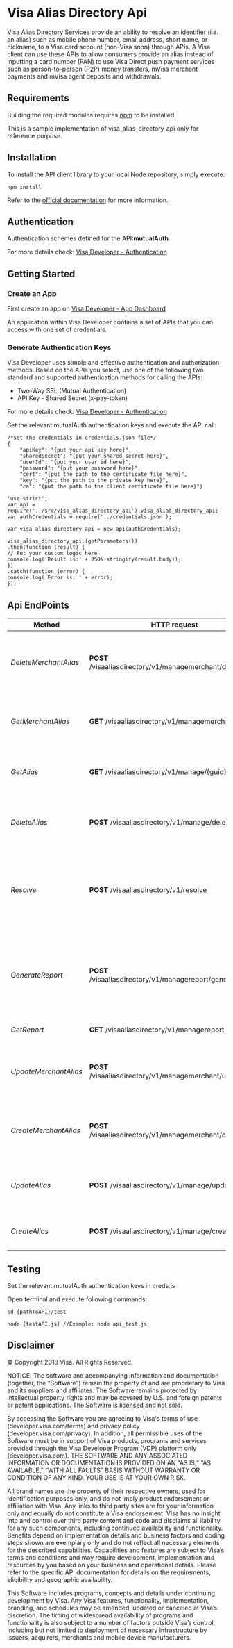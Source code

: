
# Visa Alias Directory Api

Visa Alias Directory Services provide an ability to resolve an identifier (i.e. an alias) such as mobile phone number, email address, short name, or nickname, to a Visa card account (non-Visa soon) through APIs.  A Visa client can use these APIs to allow consumers provide an alias instead of inputting a card number (PAN) to use Visa Direct push payment services such as person-to-person (P2P) money transfers, mVisa merchant payments and mVisa agent deposits and withdrawals.

## Requirements

Building the required modules requires [npm](https://www.npmjs.com/get-npm) to be installed.

This is a sample implementation of visa_alias_directory_api only for reference purpose.


## Installation

To install the API client library to your local Node repository, simply execute:

```
npm install

```

Refer to the [official documentation](https://docs.npmjs.com/getting-started/installing-npm-packages-locally) for more information.


## Authentication

Authentication schemes defined for the API:**mutualAuth**

For more details check: [Visa Developer - Authentication](https://developer.visa.com/guides/vdpguide#two_way_ssl)


## Getting Started

### Create an App
First  create an app on [Visa Developer - App Dashboard](https://developer.visa.com/portal/#console)

An application within Visa Developer contains a set of APIs that you can access with one set of credentials.

### Generate Authentication Keys
Visa Developer uses simple and effective authentication and authorization methods.
Based on the APIs you select, use one of the following two standard and supported authentication methods for calling the APIs:

- Two-Way SSL (Mutual Authentication)
- API Key - Shared Secret (x-pay-token)

For more details check: [Visa Developer - Authentication](https://developer.visa.com/guides/vdpguide#two_way_ssl)

Set the relevant mutualAuth authentication keys and execute the API call:

```creds
/*set the credentials in credentials.json file*/
{
    "apiKey": "{put your api key here}",
    "sharedSecret": "{put your shared secret here}",
    "userId": "{put your user id here}",
    "password": "{put your password here}",
    "cert": "{put the path to the certificate file here}",
    "key": "{put the path to the private key here}",
    "ca": "{put the path to the client certificate file here}"}

```

```node
'use strict';
var api = require('../src/visa_alias_directory_api').visa_alias_directory_api;
var authCredentials = require('../credentials.json');

var visa_alias_directory_api = new api(authCredentials);

visa_alias_directory_api.(getParameters())
.then(function (result) {
// Put your custom logic here
console.log('Result is:' + JSON.stringify(result.body));
})
.catch(function (error) {
console.log('Error is: ' + error);
});

```


## Api EndPoints

Method | HTTP request | Description
------------- | ------------- | -------------
    *DeleteMerchantAlias* | **POST** &#x2F;visaaliasdirectory&#x2F;v1&#x2F;managemerchant&#x2F;deletealias | Delete alias of a merchant or agent from the Alias Directory.
    *GetMerchantAlias* | **GET** &#x2F;visaaliasdirectory&#x2F;v1&#x2F;managemerchant | Get alias and merchant or agent related data.
    *GetAlias* | **GET** &#x2F;visaaliasdirectory&#x2F;v1&#x2F;manage&#x2F;{guid} | Get alias and recipient&#39;s related data.
    *DeleteAlias* | **POST** &#x2F;visaaliasdirectory&#x2F;v1&#x2F;manage&#x2F;deletealias | Delete alias of a recipient from the Alias Directory.
    *Resolve* | **POST** &#x2F;visaaliasdirectory&#x2F;v1&#x2F;resolve | Resolve an alias for recipient&#39;s primary account number (PAN) and related data.
    *GenerateReport* | **POST** &#x2F;visaaliasdirectory&#x2F;v1&#x2F;managereport&#x2F;generate | To submit a request to generate report and return a URL as response for retrieving report.
    *GetReport* | **GET** &#x2F;visaaliasdirectory&#x2F;v1&#x2F;managereport | Get Report data.
    *UpdateMerchantAlias* | **POST** &#x2F;visaaliasdirectory&#x2F;v1&#x2F;managemerchant&#x2F;updatealias | Update merchant alias or agent alias info in the Alias Directory
    *CreateMerchantAlias* | **POST** &#x2F;visaaliasdirectory&#x2F;v1&#x2F;managemerchant&#x2F;createalias | Creates a merchant or agent alias in the Alias Directory.
    *UpdateAlias* | **POST** &#x2F;visaaliasdirectory&#x2F;v1&#x2F;manage&#x2F;updatealias | Update alias and recipient data in the Alias Directory
    *CreateAlias* | **POST** &#x2F;visaaliasdirectory&#x2F;v1&#x2F;manage&#x2F;createalias | Create an alias in the Alias Directory.


## Testing

Set the relevant mutualAuth authentication keys in creds.js

Open terminal and execute following commands:

```
cd {pathToAPI}/test

node {testAPI.js} //Example: node api_test.js

```



## Disclaimer

© Copyright 2018 Visa. All Rights Reserved.

NOTICE: The software and accompanying information and documentation (together, the “Software”) remain the property of
and are proprietary to Visa and its suppliers and affiliates. The Software remains protected by intellectual property
rights and may be covered by U.S. and foreign patents or patent applications. The Software is licensed and not sold.

By accessing the Software you are agreeing to Visa's terms of use (developer.visa.com/terms) and privacy policy (developer.visa.com/privacy).
In addition, all permissible uses of the Software must be in support of Visa products, programs and services provided
through the Visa Developer Program (VDP) platform only (developer.visa.com). THE SOFTWARE AND ANY ASSOCIATED
INFORMATION OR DOCUMENTATION IS PROVIDED ON AN “AS IS,” “AS AVAILABLE,” “WITH ALL FAULTS” BASIS WITHOUT WARRANTY OR
CONDITION OF ANY KIND. YOUR USE IS AT YOUR OWN RISK.

All brand names are the property of their respective owners, used for identification purposes only, and do not imply
product endorsement or affiliation with Visa. Any links to third party sites are for your information only and equally
do not constitute a Visa endorsement. Visa has no insight into and control over third party content and code and disclaims
all liability for any such components, including continued availability and functionality. Benefits depend on implementation
details and business factors and coding steps shown are exemplary only and do not reflect all necessary elements for the
described capabilities. Capabilities and features are subject to Visa’s terms and conditions and may require development,
implementation and resources by you based on your business and operational details. Please refer to the specific
API documentation for details on the requirements, eligibility and geographic availability.

This Software includes programs, concepts and details under continuing development by Visa. Any Visa features,
functionality, implementation, branding, and schedules may be amended, updated or canceled at Visa’s discretion.
The timing of widespread availability of programs and functionality is also subject to a number of factors outside Visa’s control,
including but not limited to deployment of necessary infrastructure by issuers, acquirers, merchants and mobile device manufacturers.
##
